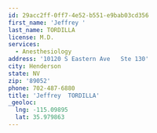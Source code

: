 ```yaml
---
id: 29acc2ff-0ff7-4e52-b551-e9bab03cd356
first_name: 'Jeffrey '
last_name: TORDILLA
license: M.D.
services:
  - Anesthesiology
address: '10120 S Eastern Ave   Ste 130'
city: Henderson
state: NV
zip: '89052'
phone: 702-487-6880
title: 'Jeffrey  TORDILLA'
_geoloc:
  lng: -115.09895
  lat: 35.979863
---
```

